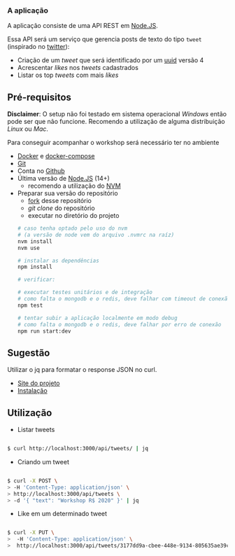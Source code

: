 ### A aplicação

A aplicação consiste de uma API REST em [Node.JS](https://nodejs.org/en/).

Essa API será um serviço que gerencia posts de texto do tipo `tweet` (inspirado no [twitter](https://twitter.com/)):
- Criação de um _tweet_ que será identificado por um [uuid](https://en.wikipedia.org/wiki/Universally_unique_identifier) versão 4
- Acrescentar _likes_ nos _tweets_ cadastrados
- Listar os top _tweets_ com mais _likes_

## Pré-requisitos

**Disclaimer**: O setup não foi testado em sistema operacional _Windows_ então pode ser que não funcione.
Recomendo a utilização de alguma distribuição _Linux_ ou _Mac_.

Para conseguir acompanhar o workshop será necessário ter no ambiente
- [Docker](https://www.docker.com/) e [docker-compose](https://docs.docker.com/compose/)
- [Git](https://git-scm.com/)
- Conta no [Github](https://github.com/)
- Última versão de [Node.JS](https://nodejs.org/en/) (14+)
  - recomendo a utilização do [NVM](https://github.com/nvm-sh/nvm)
- Preparar sua versão do repositório
  - [fork](https://github.com/rodrigobotti/rs-ws-2020-env/fork) desse repositório
  - _git clone_ do repositório
  - executar no diretório do projeto
  ```sh
  # caso tenha optado pelo uso do nvm
  # (a versão de node vem do arquivo .nvmrc na raíz)
  nvm install
  nvm use

  # instalar as dependências
  npm install

  # verificar:

  # executar testes unitários e de integração
  # como falta o mongodb e o redis, deve falhar com timeout de conexão
  npm test

  # tentar subir a aplicação localmente em modo debug
  # como falta o mongodb e o redis, deve falhar por erro de conexão
  npm run start:dev
  ```



## Sugestão
Utilizar o jq para formatar o response JSON no curl.
- [Site do projeto](https://stedolan.github.io/jq/)
- [Instalação](https://github.com/stedolan/jq/wiki/Installation)

## Utilização
- Listar tweets
```bash

$ curl http://localhost:3000/api/tweets/ | jq

```

- Criando um tweet
```bash

$ curl -X POST \
> -H 'Content-Type: application/json' \
> http://localhost:3000/api/tweets \
> -d '{ "text": "Workshop R$ 2020" }' | jq

```

- Like em um determinado tweet
```bash

$ curl -X PUT \
>  -H 'Content-Type: application/json' \
>  http://localhost:3000/api/tweets/3177dd9a-cbee-448e-9134-805635ae39c4/likes | jq

```
